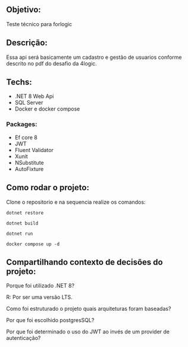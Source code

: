 ## Objetivo:

Teste técnico para forlogic

## Descrição:

Essa api será basicamente um cadastro e gestão de usuarios conforme descrito no pdf do desafio da 4logic.

## Techs:

- .NET 8 Web Api
- SQL Server
- Docker e docker compose

### Packages:

- Ef core 8
- JWT
- Fluent Validator
- Xunit
- NSubstitute
- AutoFixture

## Como rodar o projeto:

Clone o repositorio e na sequencia realize os comandos:

``` shell
dotnet restore

dotnet build

dotnet run

```

```
docker compose up -d
```

## Compartilhando contexto de decisões do projeto:

Porque foi utilizado .NET 8?

R: Por ser uma versão LTS.

Como foi estruturado o projeto quais arquiteturas foram baseadas?

Por que foi escolhido postgresSQL?

Por que foi determinado o uso do JWT ao invés de um provider de autenticação?


